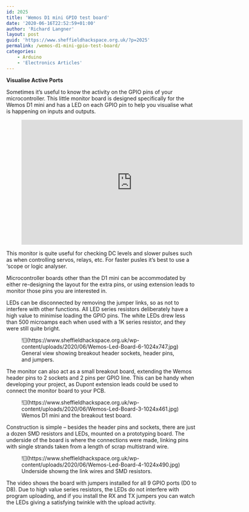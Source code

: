 ```yaml
---
id: 2025
title: 'Wemos D1 mini GPIO test board'
date: '2020-06-16T22:52:59+01:00'
author: 'Richard Langner'
layout: post
guid: 'https://www.sheffieldhackspace.org.uk/?p=2025'
permalink: /wemos-d1-mini-gpio-test-board/
categories:
    - Arduino
    - 'Electronics Articles'
---
```


 **Visualise Active Ports**

Sometimes it’s useful to know the activity on the GPIO pins of your microcontroller. This little monitor board is designed specifically for the Wemos D1 mini and has a LED on each GPIO pin to help you visualise what is happening on inputs and outputs.

<figure class="wp-block-embed-youtube wp-block-embed is-type-video is-provider-youtube wp-embed-aspect-16-9 wp-has-aspect-ratio"><div class="wp-block-embed__wrapper"><iframe allow="accelerometer; autoplay; clipboard-write; encrypted-media; gyroscope; picture-in-picture" allowfullscreen="" frameborder="0" height="329" loading="lazy" src="https://www.youtube.com/embed/1M6AZlkAoDQ?feature=oembed" title="Wemos D1 mini - visual GPIO port pin activity breakout board" width="584"></iframe></div></figure>This monitor is quite useful for checking DC levels and slower pulses such as when controlling servos, relays, etc. For faster pusles it’s best to use a ‘scope or logic analyser.

 Microcontroller boards other than the D1 mini can be accommodated by either re-designing the layout for the extra pins, or using extension leads to monitor those pins you are interested in.

LEDs can be disconnected by removing the jumper links, so as not to interfere with other functions. All LED series resistors deliberately have a high value to minimise loading the GPIO pins. The white LEDs drew less than 500 microamps each when used with a 1K series resistor, and they were still quite bright.

<figure class="wp-block-image">![](https://www.sheffieldhackspace.org.uk/wp-content/uploads/2020/06/Wemos-Led-Board-6-1024x747.jpg)<figcaption>General view showing breakout header sockets, header pins, and jumpers.</figcaption></figure>The monitor can also act as a small breakout board, extending the Wemos header pins to 2 sockets and 2 pins per GPIO line. This can be handy when developing your project, as Dupont extension leads could be used to connect the monitor board to your PCB.

<figure class="wp-block-image">![](https://www.sheffieldhackspace.org.uk/wp-content/uploads/2020/06/Wemos-Led-Board-3-1024x461.jpg)<figcaption>Wemos D1 mini and the breakout test board.</figcaption></figure>Construction is simple – besides the header pins and sockets, there are just a dozen SMD resistors and LEDs, mounted on a prototyping board. The underside of the board is where the connections were made, linking pins with single strands taken from a length of scrap multistrand wire.

<figure class="wp-block-image">![](https://www.sheffieldhackspace.org.uk/wp-content/uploads/2020/06/Wemos-Led-Board-4-1024x490.jpg)<figcaption>Underside showng the link wires and SMD resistors.</figcaption></figure>The video shows the board with jumpers installed for all 9 GPIO ports (D0 to D8). Due to high value series resistors, the LEDs do not interfere with program uploading, and if you install the RX and TX jumpers you can watch the LEDs giving a satisfying twinkle with the upload activity.